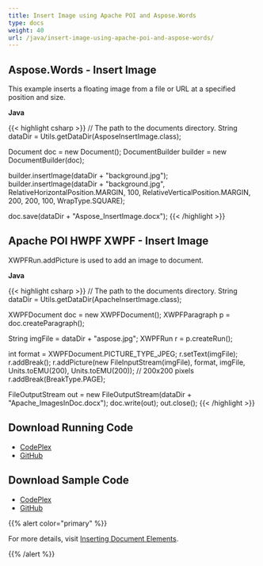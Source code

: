 ```yaml
---
title: Insert Image using Apache POI and Aspose.Words
type: docs
weight: 40
url: /java/insert-image-using-apache-poi-and-aspose-words/
---
```


## **Aspose.Words - Insert Image**
This example inserts a floating image from a file or URL at a specified position and size.

**Java**

{{< highlight csharp >}}
// The path to the documents directory.
String dataDir = Utils.getDataDir(AsposeInsertImage.class);
 
Document doc = new Document();
DocumentBuilder builder = new DocumentBuilder(doc);
 
builder.insertImage(dataDir + "background.jpg");
builder.insertImage(dataDir + "background.jpg",
        RelativeHorizontalPosition.MARGIN,
        100,
        RelativeVerticalPosition.MARGIN,
        200,
        200,
        100,
        WrapType.SQUARE);
 
doc.save(dataDir + "Aspose_InsertImage.docx");
{{< /highlight >}}

## **Apache POI HWPF XWPF - Insert Image**
XWPFRun.addPicture is used to add an image to document.

**Java**

{{< highlight csharp >}}
// The path to the documents directory.
String dataDir = Utils.getDataDir(ApacheInsertImage.class);
 
XWPFDocument doc = new XWPFDocument();
XWPFParagraph p = doc.createParagraph();
 
String imgFile = dataDir + "aspose.jpg";
XWPFRun r = p.createRun();
 
int format = XWPFDocument.PICTURE_TYPE_JPEG;
r.setText(imgFile);
r.addBreak();
r.addPicture(new FileInputStream(imgFile), format, imgFile, Units.toEMU(200), Units.toEMU(200)); // 200x200 pixels
r.addBreak(BreakType.PAGE);
 
FileOutputStream out = new FileOutputStream(dataDir + "Apache_ImagesInDoc.docx");
doc.write(out);
out.close();
{{< /highlight >}}

## **Download Running Code**
- [CodePlex](https://asposewordsjavaapachepoi.codeplex.com/releases/view/618321)
- [GitHub](https://github.com/aspose-words/Aspose.Words-for-Java/releases/tag/Aspose.Words_Java_for_Apache_POI_WP-v1.0.0)
## **Download Sample Code**
- [CodePlex](https://asposewordsjavaapachepoi.codeplex.com/SourceControl/latest#src/main/java/com/aspose/words/examples/featurescomparison/images/)
- [GitHub](https://github.com/aspose-words/Aspose.Words-for-Java/tree/master/Plugins/Aspose_Words_for_Apache_POI/src/main/java/com/aspose/words/examples/featurescomparison/images)

{{% alert color="primary" %}} 

For more details, visit [Inserting Document Elements](https://docs.aspose.com/words/java/use-documentbuilder-to-insert-document-elements/#inserting-document-elements).

{{% /alert %}}
